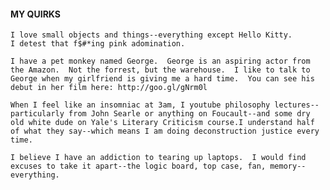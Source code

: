 #### MY QUIRKS
	I love small objects and things--everything except Hello Kitty.
	I detest that f$#*ing pink adomination.

	I have a pet monkey named George.  George is an aspiring actor from the Amazon.  Not the forrest, but the warehouse.  I like to talk to George when my girlfriend is giving me a hard time.  You can see his debut in her film here: http://goo.gl/gNrm0l

	When I feel like an insomniac at 3am, I youtube philosophy lectures--particularly from John Searle or anything on Foucault--and some dry old white dude on Yale's Literary Criticism course.I understand half of what they say--which means I am doing deconstruction justice every time.

	I believe I have an addiction to tearing up laptops.  I would find excuses to take it apart--the logic board, top case, fan, memory--everything. 